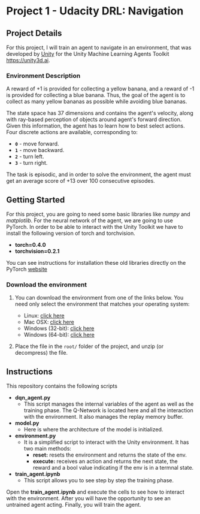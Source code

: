 # Project 1 - Udacity DRL: Navigation

## Project Details

For this project, I will train an agent to navigate in an environment, that was developed by [Unity]( https://unity3d.com/es) for the Unity Machine Learning Agents Toolkit https://unity3d.ai.

### Environment Description
A reward of +1 is provided for collecting a yellow banana, and a reward of -1 is provided for collecting a blue banana.  Thus, the goal of the agent is to collect as many yellow bananas as possible while avoiding blue bananas.  

The state space has 37 dimensions and contains the agent's velocity, along with ray-based perception of objects around agent's forward direction.  Given this information, the agent has to learn how to best select actions.  Four discrete actions are available, corresponding to:
- **`0`** - move forward.
- **`1`** - move backward.
- **`2`** - turn left.
- **`3`** - turn right.

The task is episodic, and in order to solve the environment, the agent must get an average score of +13 over 100 consecutive episodes.

## Getting Started

For this project, you are going to need some basic libraries like _numpy_ and _matplotlib_. For the neural network of the agent, we are going to use PyTorch. In order to be able to interact with the Unity Toolkit we have to install the following version of torch and torchvision.

* __torch=0.4.0__
* __torchvision=0.2.1__

You can see instructions for installation these old libraries directly on the PyTorch [website](https://pytorch.org/get-started/previous-versions/)

### Download the environment

1. You can download the environment from one of the links below.  You need only select the environment that matches your operating system:
    - Linux: [click here](https://s3-us-west-1.amazonaws.com/udacity-drlnd/P1/Banana/Banana_Linux.zip)
    - Mac OSX: [click here](https://s3-us-west-1.amazonaws.com/udacity-drlnd/P1/Banana/Banana.app.zip)
    - Windows (32-bit): [click here](https://s3-us-west-1.amazonaws.com/udacity-drlnd/P1/Banana/Banana_Windows_x86.zip)
    - Windows (64-bit): [click here](https://s3-us-west-1.amazonaws.com/udacity-drlnd/P1/Banana/Banana_Windows_x86_64.zip)
    
2. Place the file in the `root/` folder of the project, and unzip (or decompress) the file.


## Instructions

This repository contains the following scripts
- __dqn_agent.py__
    - This script manages the internal variables of the agent as well as the training phase. The Q-Network is located here and all the interaction with the environment. It also manages the replay memory buffer.
- __model.py__
    - Here is where the architecture of the model is initialized. 
- __environment.py__
    - It is a simplified script to interact with the Unity environment. It has two main methods:
        - __reset:__ resets the environment and returns the state of the env.
        - __execute:__ receives an action and returns the next state, the reward and a bool value indicating if the env is in a termnal state.
- __train_agent.ipynb__
    - This script allows you to see step by step the training phase.

Open the __train_agent.ipynb__ and execute the cells to see how to interact with the environment. After you will have the opportunity to see an untrained agent acting. Finally, you will train the agent.